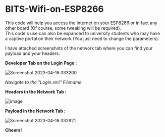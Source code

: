 # BITS-Wifi-on-ESP8266
This code will help you access the internet on your ESP8266 or in fact any other board (Of course, some tweaking will be required). <br/>
This code's use can also be expanded to university students who may have a captive portal on their network (You just need to change the parameters).<br/>

I have attached screenshots of the network tab where you can find your payload and your headers.

**Developer Tab on the Login Page :**

![Screenshot 2023-04-16 033200](https://user-images.githubusercontent.com/87078752/232255000-aa918736-725f-4427-81c2-9819c24c8fb8.png)

*Navigate to the "Login.xml" Filename*

**Headers in the Network Tab :**

![image](https://user-images.githubusercontent.com/87078752/232254870-4d05b35d-db79-4a5c-b9e3-658c8e9bf0c5.png)

**Payload in the Network Tab :**

![Screenshot 2023-04-16 032821](https://user-images.githubusercontent.com/87078752/232254882-4068729b-3dab-49e3-90ab-dfebf02912bb.png)

**Cheers!**
